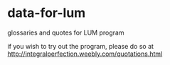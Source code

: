 # data-for-lum
glossaries and quotes for LUM program

if you wish to try out the program, please do so at http://integralperfection.weebly.com/quotations.html
